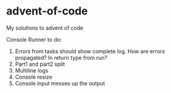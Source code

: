 # advent-of-code
My solutions to advent of code

Console Runner to do:
1. Errors from tasks should show complete log. How are errors propagated? In return type from run?
2. Part1 and part2 split
3. Multiline logs
4. Console resize
5. Console input messes up the output